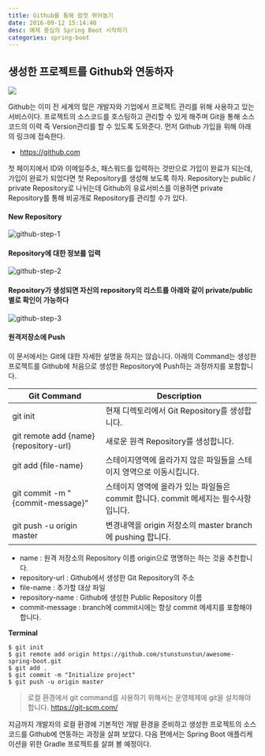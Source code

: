 ```yaml
---
title: Github를 통해 맘껏 뛰어놀기
date: 2016-09-12 15:14:40
desc: 예제 중심의 Spring Boot 시작하기
categories: spring-boot
---
```



## 생성한 프로젝트를 Github와 연동하자

<img src='http://image.toast.com/aaaaahq/git-repository.png' />

Github는 이미 전 세계의 많은 개발자와 기업에서 프로젝트 관리를 위해 사용하고 있는 서비스이다. 프로젝트의 소스코드를 호스팅하고 관리할 수 있게 해주며 Git을 통해 소스코드의 이력 즉 Version관리를 할 수 있도록 도와준다. 먼저 Github 가입을 위해 아래의 링크에 접속한다.

- https://github.com

첫 페이지에서 ID와 이메일주소, 패스워드를 입력하는 것만으로 가입이 완료가 되는데, 가입이 완료가 되었다면 첫 Repository를 생성해 보도록 하자. Repository는 public / private Repository로 나뉘는데 Github의 유료서비스를 이용하면 private Repository를 통해 비공개로 Repository를 관리할 수가 있다.

#### New Repository

![github-step-1](http://image.toast.com/aaaaahq/github-step-1.png)

#### Repository에 대한 정보를 입력

![github-step-2](http://image.toast.com/aaaaahq/github-step-2.png)

#### Repository가 생성되면 자신의 repository의 리스트를 아래와 같이 private/public 별로 확인이 가능하다

![github-step-3](http://image.toast.com/aaaaahq/github-step-3.png)

#### 원격저장소에 Push

이 문서에서는 Git에 대한 자세한 설명을 하지는 않습니다. 아래의 Command는 생성한 프로젝트를 Github에 처음으로 생성한 Repository에 Push하는 과정까지를 포함합니다.

Git Command | Description |
---|---
git init | 현재 디렉토리에서 Git Repository를 생성합니다.
git remote add {name} {repository-url} | 새로운 원격 Repository를 생성합니다. 
git add {file-name} | 스테이지영역에 올라가지 않은 파일들을 스테이지 영역으로 이동시킵니다.
git commit -m "{commit-message}" | 스테이지 영역에 올라가 있는 파일들은 commit 합니다. commit 메세지는 필수사항 입니다.
git push -u origin master | 변경내역을 origin 저장소의 master branch에 pushing 합니다.

- name : 원격 저장소의 Repository 이름 origin으로 명명하는 하는 것을 추천합니다.
- repository-url : Github에서 생성한 Git Repository의 주소
- file-name : 추가할 대상 파일
- repository-name : Github에 생성한 Public Repository 이름
- commit-message : branch에 commit시에는 항상 commit 메세지를 포함해야 합니다.


**Terminal**
```
$ git init
$ git remote add origin https://github.com/stunstunstun/awesome-spring-boot.git
$ git add .
$ git commit -m "Initialize project"
$ git push -u origin master
```

> 로컬 환경에서 git command를 사용하기 위해서는 운영체제에 git을 설치해야 합니다.
https://git-scm.com/

지금까지 개발자의 로컬 환경에 기본적인 개발 환경을 준비하고 생성한 프로젝트의 소스코드를 Github에 연동하는 과정을 살펴 보았다. 다음 편에서는 Spring Boot 애플리케이션을 위한 Gradle 프로젝트를 살펴 볼 예정이다.